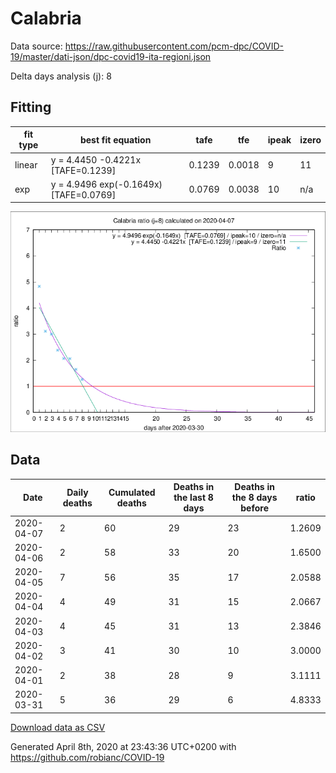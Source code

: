 # Calabria

Data source: https://raw.githubusercontent.com/pcm-dpc/COVID-19/master/dati-json/dpc-covid19-ita-regioni.json

Delta days analysis (j): 8

## Fitting 
|fit type|best fit equation|tafe|tfe|ipeak|izero|
|-------|-----|--------|------|---|---|
|linear|y = 4.4450 -0.4221x  [TAFE=0.1239]|0.1239|0.0018|9|11|
|exp|y = 4.9496 exp(-0.1649x)  [TAFE=0.0769]|0.0769|0.0038|10|n/a|

![Plot](COVID-19_calabria_j8_2020-04-07.png)

## Data
|Date|Daily deaths|Cumulated deaths|Deaths in the last 8 days|Deaths in the 8 days before|ratio|
|----|----------|-----------|-------|--------------------|-----|
|2020-04-07|2|60|29|23|1.2609|
|2020-04-06|2|58|33|20|1.6500|
|2020-04-05|7|56|35|17|2.0588|
|2020-04-04|4|49|31|15|2.0667|
|2020-04-03|4|45|31|13|2.3846|
|2020-04-02|3|41|30|10|3.0000|
|2020-04-01|2|38|28|9|3.1111|
|2020-03-31|5|36|29|6|4.8333|

[Download data as CSV](COVID-19_calabria_j8_2020-04-07.csv)

Generated April 8th, 2020 at 23:43:36 UTC+0200 with https://github.com/robianc/COVID-19
